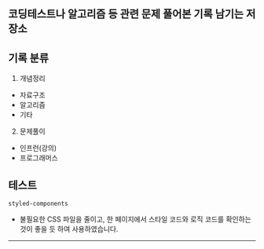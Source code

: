 ## 코딩테스트나 알고리즘 등 관련 문제 풀어본 기록 남기는 저장소

## 기록 분류

1. 개념정리

- 자료구조
- 알고리즘
- 기타

2. 문제풀이

- 인프런(강의)
- 프로그래머스

## 테스트

`styled-components`

- 불필요한 CSS 파일을 줄이고, 한 페이지에서 스타일 코드와 로직 코드를 확인하는 것이 좋을 듯 하여 사용하였습니다.

---
